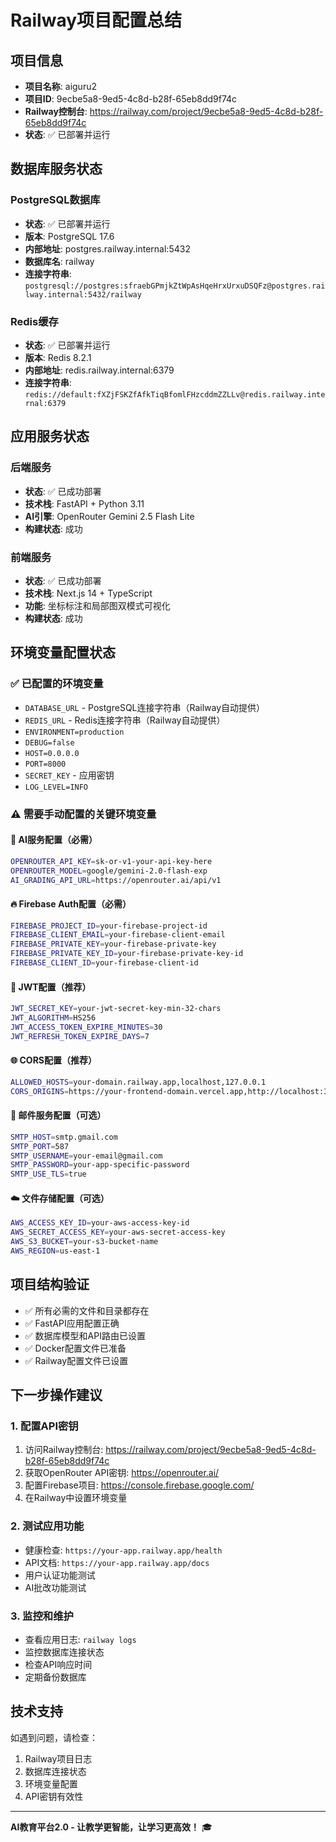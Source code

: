 # Railway项目配置总结

## 项目信息
- **项目名称**: aiguru2
- **项目ID**: 9ecbe5a8-9ed5-4c8d-b28f-65eb8dd9f74c
- **Railway控制台**: https://railway.com/project/9ecbe5a8-9ed5-4c8d-b28f-65eb8dd9f74c
- **状态**: ✅ 已部署并运行

## 数据库服务状态

### PostgreSQL数据库
- **状态**: ✅ 已部署并运行
- **版本**: PostgreSQL 17.6
- **内部地址**: postgres.railway.internal:5432
- **数据库名**: railway
- **连接字符串**: `postgresql://postgres:sfraebGPmjkZtWpAsHqeHrxUrxuDSQFz@postgres.railway.internal:5432/railway`

### Redis缓存
- **状态**: ✅ 已部署并运行
- **版本**: Redis 8.2.1
- **内部地址**: redis.railway.internal:6379
- **连接字符串**: `redis://default:fXZjFSKZfAfkTiqBfomlFHzcddmZZLLv@redis.railway.internal:6379`

## 应用服务状态

### 后端服务
- **状态**: ✅ 已成功部署
- **技术栈**: FastAPI + Python 3.11
- **AI引擎**: OpenRouter Gemini 2.5 Flash Lite
- **构建状态**: 成功

### 前端服务
- **状态**: ✅ 已成功部署
- **技术栈**: Next.js 14 + TypeScript
- **功能**: 坐标标注和局部图双模式可视化
- **构建状态**: 成功

## 环境变量配置状态

### ✅ 已配置的环境变量
- `DATABASE_URL` - PostgreSQL连接字符串（Railway自动提供）
- `REDIS_URL` - Redis连接字符串（Railway自动提供）
- `ENVIRONMENT=production`
- `DEBUG=false`
- `HOST=0.0.0.0`
- `PORT=8000`
- `SECRET_KEY` - 应用密钥
- `LOG_LEVEL=INFO`

### ⚠️ 需要手动配置的关键环境变量

#### 🤖 AI服务配置（必需）
```bash
OPENROUTER_API_KEY=sk-or-v1-your-api-key-here
OPENROUTER_MODEL=google/gemini-2.0-flash-exp
AI_GRADING_API_URL=https://openrouter.ai/api/v1
```

#### 🔥 Firebase Auth配置（必需）
```bash
FIREBASE_PROJECT_ID=your-firebase-project-id
FIREBASE_CLIENT_EMAIL=your-firebase-client-email
FIREBASE_PRIVATE_KEY=your-firebase-private-key
FIREBASE_PRIVATE_KEY_ID=your-firebase-private-key-id
FIREBASE_CLIENT_ID=your-firebase-client-id
```

#### 🔐 JWT配置（推荐）
```bash
JWT_SECRET_KEY=your-jwt-secret-key-min-32-chars
JWT_ALGORITHM=HS256
JWT_ACCESS_TOKEN_EXPIRE_MINUTES=30
JWT_REFRESH_TOKEN_EXPIRE_DAYS=7
```

#### 🌐 CORS配置（推荐）
```bash
ALLOWED_HOSTS=your-domain.railway.app,localhost,127.0.0.1
CORS_ORIGINS=https://your-frontend-domain.vercel.app,http://localhost:3000
```

#### 📧 邮件服务配置（可选）
```bash
SMTP_HOST=smtp.gmail.com
SMTP_PORT=587
SMTP_USERNAME=your-email@gmail.com
SMTP_PASSWORD=your-app-specific-password
SMTP_USE_TLS=true
```

#### ☁️ 文件存储配置（可选）
```bash
AWS_ACCESS_KEY_ID=your-aws-access-key-id
AWS_SECRET_ACCESS_KEY=your-aws-secret-access-key
AWS_S3_BUCKET=your-s3-bucket-name
AWS_REGION=us-east-1
```

## 项目结构验证
- ✅ 所有必需的文件和目录都存在
- ✅ FastAPI应用配置正确
- ✅ 数据库模型和API路由已设置
- ✅ Docker配置文件已准备
- ✅ Railway配置文件已设置

## 下一步操作建议

### 1. 配置API密钥
1. 访问Railway控制台: https://railway.com/project/9ecbe5a8-9ed5-4c8d-b28f-65eb8dd9f74c
2. 获取OpenRouter API密钥: https://openrouter.ai/
3. 配置Firebase项目: https://console.firebase.google.com/
4. 在Railway中设置环境变量

### 2. 测试应用功能
- 健康检查: `https://your-app.railway.app/health`
- API文档: `https://your-app.railway.app/docs`
- 用户认证功能测试
- AI批改功能测试

### 3. 监控和维护
- 查看应用日志: `railway logs`
- 监控数据库连接状态
- 检查API响应时间
- 定期备份数据库

## 技术支持
如遇到问题，请检查：
1. Railway项目日志
2. 数据库连接状态
3. 环境变量配置
4. API密钥有效性

---
**AI教育平台2.0 - 让教学更智能，让学习更高效！** 🎓